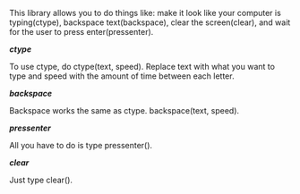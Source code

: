 This library allows you to do things like: make it look like your computer is typing(ctype), backspace text(backspace), clear the screen(clear), and wait for the user to press enter(pressenter).

***ctype***

To use ctype, do ctype(text, speed). Replace text with what you want to type and speed with the amount of time between each letter.

***backspace***

Backspace works the same as ctype. backspace(text, speed).

***pressenter***

All you have to do is type pressenter().

***clear***

Just type clear().